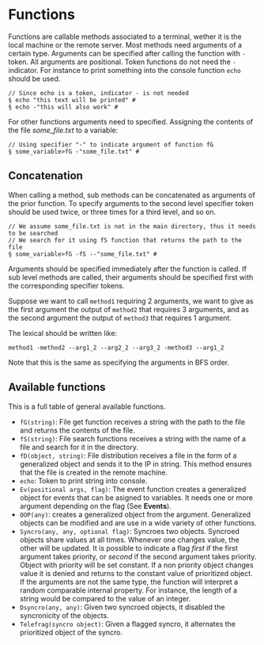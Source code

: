# Functions
Functions are callable methods associated to a terminal, wether it is the local machine or the remote server. Most methods need arguments of a certain type. Arguments can be specified after calling the function with `-` token. All arguments are positional. Token functions do not need the `-` indicator. For instance to print something into the console function `echo` should be used.

```
// Since echo is a token, indicator - is not needed
§ echo "this text will be printed" #
§ echo -"this will also work" #
```
For other functions arguments need to specified. Assigning the contents of the file *some_file.txt* to a variable:
```
// Using specifier "-" to indicate argument of function fG
§ some_variable>fG -"some_file.txt" #
```
## Concatenation
When calling a method, sub methods can be concatenated as arguments of the prior function. To specify arguments to the second level specifier token should be used twice, or three times for a third level, and so on. 
```
// We assume some_file.txt is not in the main directory, thus it needs to be searched
// We search for it using fS function that returns the path to the file
§ some_variable>fG -fS --"some_file.txt" #
```
Arguments should be specified immediately after the function is called. If sub level methods are called, their arguments should be specified first with the corresponding specifier tokens.

Suppose we want to call `method1` requiring 2 arguments, we want to give as the first argument the output of `method2` that requires 3 arguments, and as the second argument the output of `method3` that requires 1 argument.

The lexical should be written like:
```
method1 -method2 --arg1_2 --arg2_2 --arg3_2 -method3 --arg1_2
```
Note that this is the same as specifying the arguments in BFS order.
## Available functions
This is a full table of general available functions.
 - `fG(string)`: File get function receives a string with the path to the file and returns the contents of the file.
 - `fS(string)`: File search functions receives a string with the name of a file and search for it in the directory.
 - `fD(object, string)`: File distribution receives a file in the form of a generalized object and sends it to the IP in string. This method ensures that the file is created in the remote machine.
 - `echo`: Token to print string into console.
 - `Ev(positional args, flag)`: The event function creates a generalized object for events that can be asigned to variables. It needs one or more argument depending on the flag (See **Events**).
 - `OOP(any)`: creates a generalized object from the argument. Generalized objects can be modified and are use in a wide variety of other functions.
 - `Syncro(any, any, optional flag)`: Syncroes two objects. Syncroed objects share values at all times. Whenever one changes value, the other will be updated. It is possible to indicate a flag *first* if the first argument takes priority, or *second* if the second argument takes priority. Object with priority will be set constant. If a non priority object changes value it is denied and returns to the constant value of prioritized object. If the arguments are not the same type, the function will interpret a random comparable internal property. For instance, the length of a string would be compared to the value of an integer.
 - `Dsyncro(any, any)`: Given two syncroed objects, it disabled the syncronicity of the objects.
 - `Telefrag(syncro object)`: Given a flagged syncro, it alternates the prioritized object of the syncro.